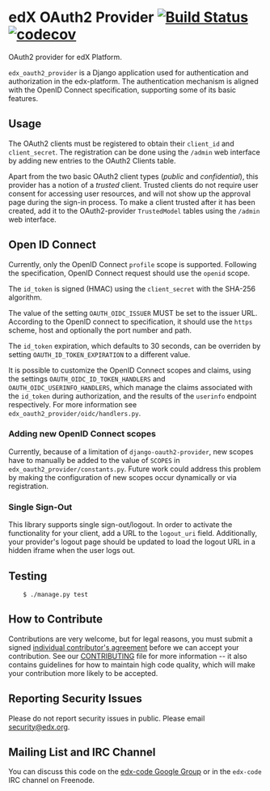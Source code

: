 edX OAuth2 Provider [![Build Status](https://travis-ci.org/edx/edx-oauth2-provider.svg?branch=master)](https://travis-ci.org/edx/edx-oauth2-provider) [![codecov](https://codecov.io/gh/edx/edx-oauth2-provider/branch/master/graph/badge.svg)](https://codecov.io/gh/edx/edx-oauth2-provider)
===================
OAuth2 provider for edX Platform.

`edx_oauth2_provider` is a Django application used for authentication and authorization in the edx-platform. The
authentication mechanism is aligned with the OpenID Connect specification, supporting some of its basic features.

Usage
-----

The OAuth2 clients must be registered to obtain their `client_id` and `client_secret`. The registration can be done using the
`/admin` web interface by adding new entries to the OAuth2 Clients table.

Apart from the two basic OAuth2 client types (_public_ and _confidential_), this provider has a notion of a _trusted_
client. Trusted clients do not require user consent for accessing user resources, and will not show up the approval
page during the sign-in process. To make a client trusted after it has been created, add it to the OAuth2-provider
`TrustedModel` tables using the `/admin` web interface.

Open ID Connect
---------------

Currently, only the OpenID Connect `profile` scope is supported. Following the specification, OpenID Connect request
should use the `openid` scope.

The `id_token` is signed (HMAC) using the `client_secret` with the SHA-256 algorithm.

The value of the setting `OAUTH_OIDC_ISSUER` MUST be set to the issuer URL. According to the OpenID connect to
specification, it should use the `https` scheme, host and optionally the port number and path.

The `id_token` expiration, which defaults to 30 seconds, can be overriden by setting `OAUTH_ID_TOKEN_EXPIRATION` to a
different value.

It is possible to customize the OpenID Connect scopes and claims, using the settings `OAUTH_OIDC_ID_TOKEN_HANDLERS`
and `OAUTH_OIDC_USERINFO_HANDLERS`, which manage the claims associated with the `id_token` during authorization, and
the results of the `userinfo` endpoint respectively. For more information see `edx_oauth2_provider/oidc/handlers.py`.


### Adding new OpenID Connect scopes

Currently, because of a limitation of `django-oauth2-provider`, new scopes have to manually be added to the
value of `SCOPES` in `edx_oauth2_provider/constants.py`. Future work could address this problem by making the
configuration of new scopes occur dynamically or via registration.

### Single Sign-Out

This library supports single sign-out/logout. In order to activate the functionality for your client, add a URL to the
`logout_uri` field. Additionally, your provider's logout page should be updated to load the logout URL in a hidden
iframe when the user logs out.

Testing
-------

        $ ./manage.py test


How to Contribute
-----------------
Contributions are very welcome, but for legal reasons, you must submit a signed
[individual contributor's agreement](http://code.edx.org/individual-contributor-agreement.pdf)
before we can accept your contribution. See our
[CONTRIBUTING](https://github.com/edx/edx-platform/blob/master/CONTRIBUTING.rst)
file for more information -- it also contains guidelines for how to maintain
high code quality, which will make your contribution more likely to be accepted.


Reporting Security Issues
-------------------------
Please do not report security issues in public. Please email security@edx.org.


Mailing List and IRC Channel
----------------------------

You can discuss this code on the [edx-code Google Group](https://groups.google.com/forum/#!forum/edx-code) or in the
`edx-code` IRC channel on Freenode.
